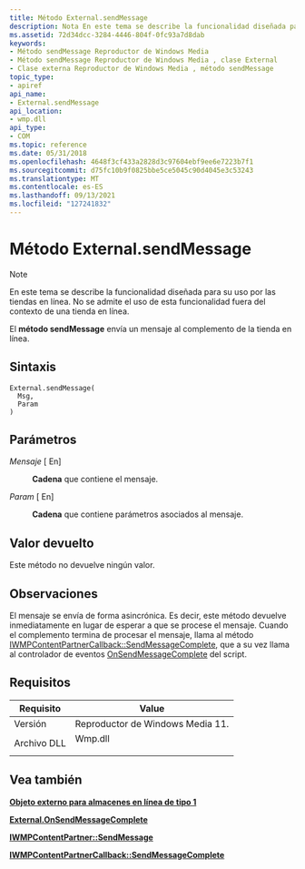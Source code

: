 ```yaml
---
title: Método External.sendMessage
description: Nota En este tema se describe la funcionalidad diseñada para su uso por las tiendas en línea. No se admite el uso de esta funcionalidad fuera del contexto de una tienda en línea. El método sendMessage envía un mensaje al complemento de la tienda en línea.
ms.assetid: 72d34dcc-3284-4446-804f-0fc93a7d8dab
keywords:
- Método sendMessage Reproductor de Windows Media
- Método sendMessage Reproductor de Windows Media , clase External
- Clase externa Reproductor de Windows Media , método sendMessage
topic_type:
- apiref
api_name:
- External.sendMessage
api_location:
- wmp.dll
api_type:
- COM
ms.topic: reference
ms.date: 05/31/2018
ms.openlocfilehash: 4648f3cf433a2828d3c97604ebf9ee6e7223b7f1
ms.sourcegitcommit: d75fc10b9f0825bbe5ce5045c90d4045e3c53243
ms.translationtype: MT
ms.contentlocale: es-ES
ms.lasthandoff: 09/13/2021
ms.locfileid: "127241832"
---
```

# <a name="externalsendmessage-method"></a>Método External.sendMessage

> [!Note]  
> En este tema se describe la funcionalidad diseñada para su uso por las tiendas en línea. No se admite el uso de esta funcionalidad fuera del contexto de una tienda en línea.

 

El **método sendMessage** envía un mensaje al complemento de la tienda en línea.

## <a name="syntax"></a>Sintaxis


```JScript
External.sendMessage(
  Msg,
  Param
)
```



## <a name="parameters"></a>Parámetros

<dl> <dt>

*Mensaje* \[ En\]
</dt> <dd>

**Cadena** que contiene el mensaje.

</dd> <dt>

*Param* \[ En\]
</dt> <dd>

**Cadena** que contiene parámetros asociados al mensaje.

</dd> </dl>

## <a name="return-value"></a>Valor devuelto

Este método no devuelve ningún valor.

## <a name="remarks"></a>Observaciones

El mensaje se envía de forma asincrónica. Es decir, este método devuelve inmediatamente en lugar de esperar a que se procese el mensaje. Cuando el complemento termina de procesar el mensaje, llama al método [IWMPContentPartnerCallback::SendMessageComplete,](/previous-versions/windows/desktop/api/contentpartner/nf-contentpartner-iwmpcontentpartnercallback-sendmessagecomplete) que a su vez llama al controlador de eventos [OnSendMessageComplete](external-onsendmessagecomplete-event.md) del script.

## <a name="requirements"></a>Requisitos



| Requisito | Value |
|--------------------|------------------------------------------------------------------------------------|
| Versión<br/> | Reproductor de Windows Media 11.<br/>                                                |
| Archivo DLL<br/>     | <dl> <dt>Wmp.dll</dt> </dl> |



## <a name="see-also"></a>Vea también

<dl> <dt>

[**Objeto externo para almacenes en línea de tipo 1**](external-object-for-type-1-online-stores.md)
</dt> <dt>

[**External.OnSendMessageComplete**](external-onsendmessagecomplete-event.md)
</dt> <dt>

[**IWMPContentPartner::SendMessage**](/previous-versions/windows/desktop/api/contentpartner/nf-contentpartner-iwmpcontentpartner-sendmessage)
</dt> <dt>

[**IWMPContentPartnerCallback::SendMessageComplete**](/previous-versions/windows/desktop/api/contentpartner/nf-contentpartner-iwmpcontentpartnercallback-sendmessagecomplete)
</dt> </dl>

 

 





